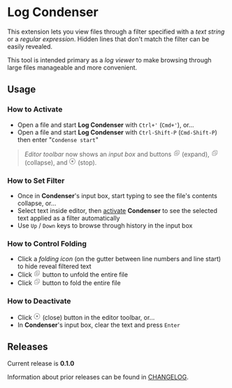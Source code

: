 # Log Condenser

This extension lets you view files through a filter specified with a *text string* or a *regular expression*. Hidden lines that don't match the filter can be easily revealed.

This tool is intended primary as a *log viewer* to make browsing through large files manageable and more convenient.

## Usage

### How to Activate

- Open a file and start **Log Condenser** with `Ctrl+'` (`Cmd+'`), or...
- Open a file and start **Log Condenser** with `Ctrl-Shift-P` (`Cmd-Shift-P`) then enter "`Condense start`"

> *Editor toolbar* now shows an *input box* and buttons ![Condense expand](./resources/expand-all.png) (expand), ![Condense collapse](./resources/collapse-all.png) (collapse), and ![Condense stop](./resources/stop.png) (stop).

### How to Set Filter

- Once in **Condenser**'s input box, start typing to see the file's contents collapse, or...
- Select text inside editor, then [activate](#How-to-Activate) **Condenser** to see the selected text applied as a filter automatically
- Use `Up` / `Down` keys to browse through history in the input box

### How to Control Folding

- Click a *folding icon* (on the gutter between line numbers and line start) to hide reveal filtered text
- Click ![Condense expand](./resources/expand-all.png) button to unfold the entire file
- Click ![Condense collapse](./resources/collapse-all.png) button to fold the entire file

### How to Deactivate

- Click ![Condense stop](./resources/stop.png) (close) button in the editor toolbar, or...
- In **Condenser**'s input box, clear the text and press `Enter`

## Releases

Current release is **0.1.0**

Information about prior releases can be found in [CHANGELOG](./CHANGELOG.md).
